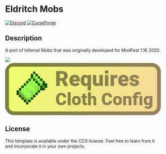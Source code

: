 # Eldritch Mobs

[![Discord](https://img.shields.io/discord/1000201909669478481)](https://discord.gg/QNbcbB8r)
[![CurseForge]( https://cf.way2muchnoise.eu/392015.svg)](https://www.curseforge.com/minecraft/mc-mods/eldritch-mobs)

## Description

A port of Infernal Mobs that was originally developed for ModFest 1.16 2020.

![](https://i.imgur.com/Ol1Tcf8.png)
![](https://raw.githubusercontent.com/Jab125/Jab125/main/imgs/requiredClothConfig.png)

## License

This template is available under the CC0 license. Feel free to learn from it and incorporate it in your own projects.

